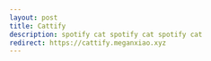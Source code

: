 ```yaml
---
layout: post
title: Cattify
description: spotify cat spotify cat spotify cat
redirect: https://cattify.meganxiao.xyz
---
```

